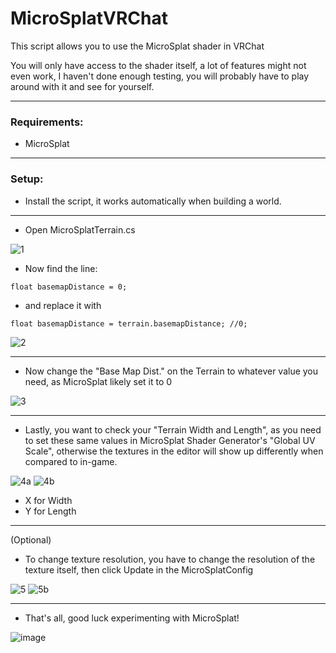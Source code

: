 # MicroSplatVRChat
This script allows you to use the MicroSplat shader in VRChat

You will only have access to the shader itself, a lot of features might not even work, I haven't done enough testing, you will probably have to play around with it and see for yourself.

---

### Requirements:
- MicroSplat

---

### Setup:

- Install the script, it works automatically when building a world.

---

- Open MicroSplatTerrain.cs

![1](https://github.com/TealDealMeal/MicroSplatVRChat/assets/97361953/8ee55024-ae89-4b3d-bb7e-f16e1d6c38d1)

- Now find the line:

```float basemapDistance = 0;```

- and replace it with

```float basemapDistance = terrain.basemapDistance; //0;```

![2](https://github.com/TealDealMeal/MicroSplatVRChat/assets/97361953/3c9aede3-5e3c-45ef-a442-20f54b5ecfdb)

---

- Now change the "Base Map Dist." on the Terrain to whatever value you need, as MicroSplat likely set it to 0

![3](https://github.com/TealDealMeal/MicroSplatVRChat/assets/97361953/69f363b2-ce0b-4c60-81fb-785f036f7d76)

---

- Lastly, you want to check your "Terrain Width and Length", as you need to set these same values in MicroSplat Shader Generator's "Global UV Scale", otherwise the textures in the editor will show up differently when compared to in-game.

![4a](https://github.com/TealDealMeal/MicroSplatVRChat/assets/97361953/f3d47d52-39e0-4ab1-9715-6aad39d0b762)
![4b](https://github.com/TealDealMeal/MicroSplatVRChat/assets/97361953/d04392c6-ec5b-4917-af08-c3e7a02d91fc)

- X for Width
- Y for Length

---

(Optional)

- To change texture resolution, you have to change the resolution of the texture itself, then click Update in the MicroSplatConfig

![5](https://github.com/TealDealMeal/MicroSplatVRChat/assets/97361953/9e60428e-176e-491a-a3ab-dedbdacee593)
![5b](https://github.com/TealDealMeal/MicroSplatVRChat/assets/97361953/9b21030f-6294-4cfd-a314-f3e84b429230)

---

- That's all, good luck experimenting with MicroSplat!

![image](https://github.com/TealDealMeal/MicroSplatVRChat/assets/97361953/38ced46f-23aa-4a5c-b287-0684796aeebf)
